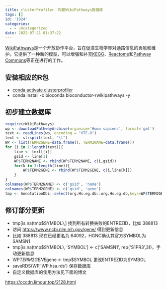 ```yaml
---
title: clusterProfiler：构建WikiPathways数据库
tags: []
id: '1924'
categories:
  - - uncategorized
date: 2022-07-21 01:37:22
---
```


[WikiPathways](https://www.wikipathways.org/)是一个开放协作平台，旨在促进生物学界对通路信息的贡献和维护。它提供了一种新的模型，可以增强和补充[KEGG](http://www.genome.jp/kegg/)、[Reactome](http://www.reactome.org/)和[Pathway Commons](http://www.pathwaycommons.org/pc/)等正在进行的工作。

## 安装相应的R包

*   [conda activate clusterprofiler](https://occdn.limour.top/2126.htm)
*   conda install -c bioconda bioconductor-rwikipathways -y

## 初步建立数据库

```R
require(rWikiPathways)
wp <- downloadPathwayArchive(organism='Homo sapiens', format='gmt')
text <- readLines(wp, encoding = "UTF-8")
text <- strsplit(text, "\t")
WP <- list(TERM2GENE=data.frame(), TERM2NAME=data.frame())
for (i in 1:length(text)){
    line <- text[[i]]
    gsid <- line[1]
    WP$TERM2NAME <- rbind(WP$TERM2NAME, c(i,gsid))
    for(k in 3:length(line)){
        WP$TERM2GENE <- rbind(WP$TERM2GENE, c(i,line[k]))
    }
}
colnames(WP$TERM2NAME) <- c('gsid', 'name')
colnames(WP$TERM2GENE) <- c('gsid', 'gene')
tmp <- AnnotationDbi::select(org.Hs.eg.db::org.Hs.eg.db,keys=WP$TERM2GENE$gene,columns='SYMBOL', keytype='ENTREZID')
```

## 修订部分更新

*   tmp\[is.na(tmp$SYMBOL),\] 找到所有转换失败的ENTREZID，比如 388813
*   访问 https://www.ncbi.nlm.nih.gov/gene/<ENTREZID> 得到更新信息
*   比如 388813 现在已经更名为 64092，HGNC确认其官方SYMBOL为 SAMSN1
*   tmp\[is.na(tmp$SYMBOL), 'SYMBOL'\] <- c('SAMSN1', rep('S1PR3',3))，手动更新信息
*   WP$TERM2GENE$gene <- tmp$SYMBOL 更改ENTREZID为SYMBOL
*   saveRDS(WP,'WP.hsa.rds') 保存数据库
*   自定义数据库的使用方法见下面的博文

https://occdn.limour.top/2128.html